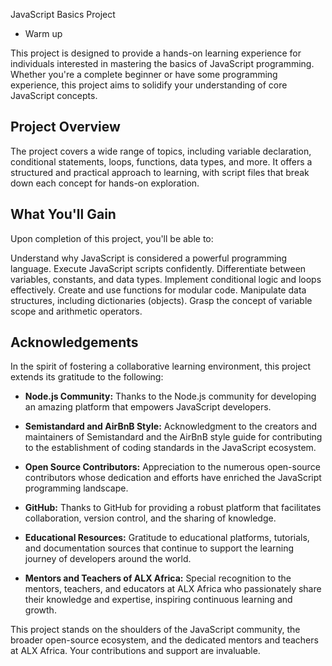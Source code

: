 
JavaScript Basics Project
 - Warm up


This project is designed to provide a hands-on learning experience for individuals interested in mastering the basics of JavaScript programming. Whether you're a complete beginner or have some programming experience, this project aims to solidify your understanding of core JavaScript concepts.




## Project Overview



The project covers a wide range of topics, including variable declaration, conditional statements, loops, functions, data types, and more. It offers a structured and practical approach to learning, with script files that break down each concept for hands-on exploration.


## What You'll Gain


Upon completion of this project, you'll be able to:

Understand why JavaScript is considered a powerful programming language.
Execute JavaScript scripts confidently.
Differentiate between variables, constants, and data types.
Implement conditional logic and loops effectively.
Create and use functions for modular code.
Manipulate data structures, including dictionaries (objects).
Grasp the concept of variable scope and arithmetic operators.

## Acknowledgements




In the spirit of fostering a collaborative learning environment, this project extends its gratitude to the following:

- **Node.js Community:** Thanks to the Node.js community for developing an amazing platform that empowers JavaScript developers.

- **Semistandard and AirBnB Style:** Acknowledgment to the creators and maintainers of Semistandard and the AirBnB style guide for contributing to the establishment of coding standards in the JavaScript ecosystem.

- **Open Source Contributors:** Appreciation to the numerous open-source contributors whose dedication and efforts have enriched the JavaScript programming landscape.

- **GitHub:** Thanks to GitHub for providing a robust platform that facilitates collaboration, version control, and the sharing of knowledge.

- **Educational Resources:** Gratitude to educational platforms, tutorials, and documentation sources that continue to support the learning journey of developers around the world.

- **Mentors and Teachers of ALX Africa:** Special recognition to the mentors, teachers, and educators at ALX Africa who passionately share their knowledge and expertise, inspiring continuous learning and growth.

This project stands on the shoulders of the JavaScript community, the broader open-source ecosystem, and the dedicated mentors and teachers at ALX Africa. Your contributions and support are invaluable.
